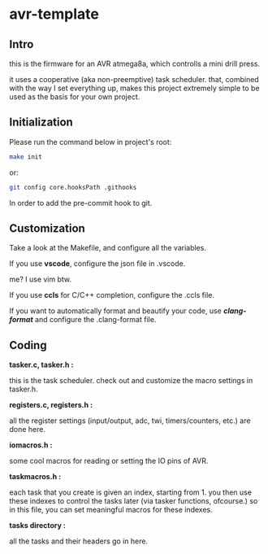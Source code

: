 # avr-template

## Intro

this is the firmware for an AVR atmega8a, which controlls a mini drill press.

it uses a cooperative (aka non-preemptive) task scheduler. that, combined with
the way I set everything up, makes this project extremely simple to be used
as the basis for your own project.

## Initialization

Please run the command below in project's root:

```sh
make init
```

or:

```sh
git config core.hooksPath .githooks
```

In order to add the pre-commit hook to git.

## Customization

Take a look at the Makefile, and configure all the variables.

If you use **vscode**, configure the json file in .vscode.

me? I use vim btw.

If you use **ccls** for C/C++ completion, configure the .ccls file.

If you want to automatically format and beautify your code, use ***clang-format***
and configure the .clang-format file.

## Coding

**tasker.c, tasker.h :**

this is the task scheduler. check out and customize the macro settings in tasker.h.

**registers.c, registers.h :**

all the register settings (input/output, adc, twi, timers/counters, etc.)
are done here.

**iomacros.h :**

some cool macros for reading or setting the IO pins of AVR.

**taskmacros.h :**

each task that you create is given an index, starting from 1. you then
use these indexes to control the tasks later (via tasker functions, ofcourse.)
so in this file, you can set meaningful macros for these indexes.

**tasks directory :**

all the tasks and their headers go in here.
